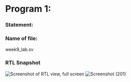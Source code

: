 # Program 1: 
### Statement: 

### Name of file:
week9_lab.sv


### RTL Snapshot
![Screenshot of RTL view, full screen]()
![Screenshot (201)](https://github.com/user-attachments/assets/719743d3-f262-4920-91c8-7ba0866a77f6)
